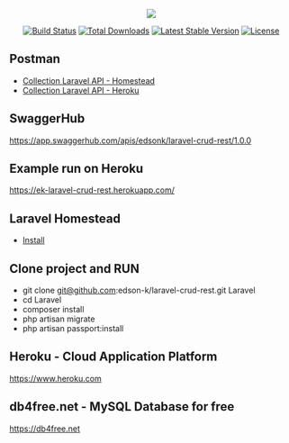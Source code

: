 <p align="center"><img src="https://laravel.com/assets/img/components/logo-laravel.svg"></p>

<p align="center">
<a href="https://travis-ci.org/laravel/framework"><img src="https://travis-ci.org/laravel/framework.svg" alt="Build Status"></a>
<a href="https://packagist.org/packages/laravel/framework"><img src="https://poser.pugx.org/laravel/framework/d/total.svg" alt="Total Downloads"></a>
<a href="https://packagist.org/packages/laravel/framework"><img src="https://poser.pugx.org/laravel/framework/v/stable.svg" alt="Latest Stable Version"></a>
<a href="https://packagist.org/packages/laravel/framework"><img src="https://poser.pugx.org/laravel/framework/license.svg" alt="License"></a>
</p>

## Postman
- [Collection Laravel API - Homestead](https://www.getpostman.com/collections/7c04fe7807ae5f284a81)
- [Collection Laravel API - Heroku](https://www.getpostman.com/collections/781a12ca69889c9833b1)

##  SwaggerHub
https://app.swaggerhub.com/apis/edsonk/laravel-crud-rest/1.0.0

## Example run on Heroku
https://ek-laravel-crud-rest.herokuapp.com/

## Laravel Homestead
- [Install](https://laravel.com/docs/5.8/homestead)

## Clone project and RUN
- git clone git@github.com:edson-k/laravel-crud-rest.git Laravel
- cd Laravel
- composer install
- php artisan migrate
- php artisan passport:install

## Heroku - Cloud Application Platform
https://www.heroku.com

## db4free.net - MySQL Database for free
https://db4free.net
